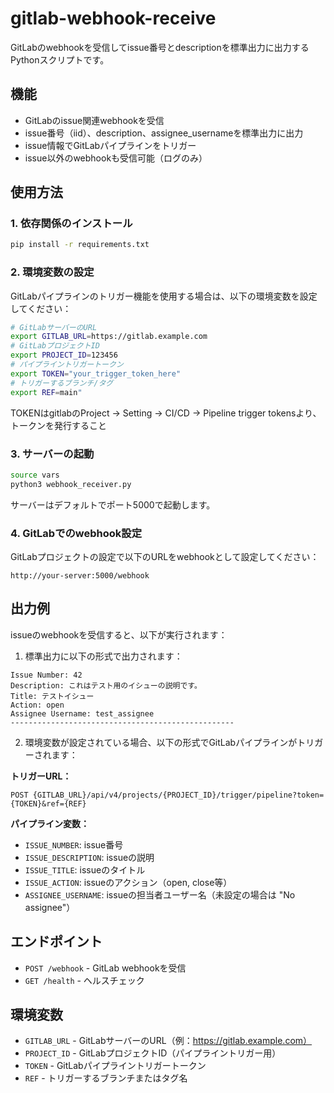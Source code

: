 # gitlab-webhook-receive

GitLabのwebhookを受信してissue番号とdescriptionを標準出力に出力するPythonスクリプトです。

## 機能

- GitLabのissue関連webhookを受信
- issue番号（iid）、description、assignee_usernameを標準出力に出力
- issue情報でGitLabパイプラインをトリガー
- issue以外のwebhookも受信可能（ログのみ）

## 使用方法

### 1. 依存関係のインストール

```bash
pip install -r requirements.txt
```

### 2. 環境変数の設定

GitLabパイプラインのトリガー機能を使用する場合は、以下の環境変数を設定してください：

```bash
# GitLabサーバーのURL
export GITLAB_URL=https://gitlab.example.com
# GitLabプロジェクトID
export PROJECT_ID=123456
# パイプライントリガートークン
export TOKEN="your_trigger_token_here"
# トリガーするブランチ/タグ
export REF=main"
```

TOKENはgitlabのProject -> Setting -> CI/CD -> Pipeline trigger  tokensより、トークンを発行すること

### 3. サーバーの起動

```bash
source vars
python3 webhook_receiver.py
```

サーバーはデフォルトでポート5000で起動します。

### 4. GitLabでのwebhook設定

GitLabプロジェクトの設定で以下のURLをwebhookとして設定してください：

```
http://your-server:5000/webhook
```

## 出力例

issueのwebhookを受信すると、以下が実行されます：

1. 標準出力に以下の形式で出力されます：

```
Issue Number: 42
Description: これはテスト用のイシューの説明です。
Title: テストイシュー
Action: open
Assignee Username: test_assignee
--------------------------------------------------
```

2. 環境変数が設定されている場合、以下の形式でGitLabパイプラインがトリガーされます：

**トリガーURL：**
```
POST {GITLAB_URL}/api/v4/projects/{PROJECT_ID}/trigger/pipeline?token={TOKEN}&ref={REF}
```

**パイプライン変数：**
- `ISSUE_NUMBER`: issue番号
- `ISSUE_DESCRIPTION`: issueの説明
- `ISSUE_TITLE`: issueのタイトル  
- `ISSUE_ACTION`: issueのアクション（open, close等）
- `ASSIGNEE_USERNAME`: issueの担当者ユーザー名（未設定の場合は "No assignee"）

## エンドポイント

- `POST /webhook` - GitLab webhookを受信
- `GET /health` - ヘルスチェック

## 環境変数

- `GITLAB_URL` - GitLabサーバーのURL（例：https://gitlab.example.com）
- `PROJECT_ID` - GitLabプロジェクトID（パイプライントリガー用）
- `TOKEN` - GitLabパイプライントリガートークン
- `REF` - トリガーするブランチまたはタグ名
